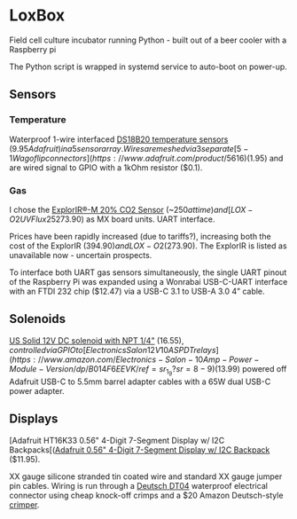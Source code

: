 # LoxBox
Field cell culture incubator running Python - built out of a beer cooler with a Raspberry pi

The Python script is wrapped in systemd service to auto-boot on power-up.

## Sensors
### Temperature
Waterproof 1-wire interfaced [DS18B20 temperature sensors](https://www.adafruit.com/product/381) ($9.95 Adafruit) in a 5 sensor array. Wires are meshed via 3 separate [5-1 Wago flip connectors](https://www.adafruit.com/product/5616) ($1.95) and are wired signal to GPIO with a 1kOhm resistor ($0.1).

### Gas  
I chose the [ExplorIR®-M 20% CO2 Sensor]() (~$250 at time) and [LOX-O2 UV Flux 25% Oxygen Smart Sensor](https://www.co2meter.com/products/25-percent-oxygen-sensor?variant=43960891277510) ($273.90) as MX board units. UART interface.

Prices have been rapidly increased (due to tariffs?), increasing both the cost of the ExplorIR ($394.90) and LOX-O2 ($273.90). The ExplorIR is listed as unavailable now - uncertain prospects.

To interface both UART gas sensors simultaneously, the single UART pinout of the Raspberry Pi was expanded using a Wonrabai USB-C-UART interface with an FTDI 232 chip ($12.47) via a USB-C 3.1 to USB-A 3.0 4” cable.

## Solenoids
[US Solid 12V DC solenoid with NPT 1/4"](https://ussolid.com/products/u-s-solid-electric-solenoid-valve-1-4-12v-dc-solenoid-valve-brass-body-normally-closed-viton-seal-html) ($16.55), controlled via GPIO to [Electronics Salon 12V 10A SPDT relays](https://www.amazon.com/Electronics-Salon-10Amp-Power-Module-Version/dp/B014F6EEVK/ref=sr_1_9?sr=8-9) ($13.99) powered off Adafruit USB-C to 5.5mm barrel adapter cables with a 65W dual USB-C power adapter.

## Displays
[Adafruit HT16K33 0.56" 4-Digit 7-Segment Display w/ I2C Backpacks[([Adafruit 0.56" 4-Digit 7-Segment Display w/ I2C Backpack](https://www.adafruit.com/product/881) ($11.95).

XX gauge silicone stranded tin coated wire and standard XX gauge jumper pin cables.
Wiring is run through a [Deutsch DT04]() waterproof electrical connector using cheap knock-off crimps and a $20 Amazon Deutsch-style [crimper]().
